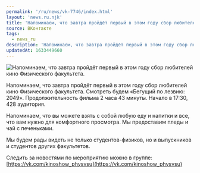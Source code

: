 ```yaml
---
permalink: '/ru/news/vk-7746/index.html'
layout: 'news.ru.njk'
title: 'Напоминаем, что завтра пройдёт первый в этом году сбор любителей кино Физического факультета.'
source: ВКонтакте
tags:
  - news_ru
description: 'Напоминаем, что завтра пройдёт первый в этом году сбор любителей кино Физического факультета.'
updatedAt: 1633449660
---
```

![Напоминаем, что завтра пройдёт первый в этом году сбор любителей кино Физического факультета.](https://sun9-41.userapi.com/sun9-15/impg/5nmfkIJLUx7w7ckkaVtcPeb_nYXS_a-zKMuQfw/e8RH2e4kk3E.jpg?size=1000x460&quality=96&sign=91789c392b229a1b7b0ac0748896b7f5&c_uniq_tag=c7OThKUUJTB_K1Sv3PnIotwigkqD0wIBb1RaSfQjjmo&type=album)

Напоминаем, что завтра пройдёт первый в этом году сбор любителей кино Физического факультета. Смотреть будем «Бегущий по лезвию: 2049». Продолжительность фильма 2 часа 43 минуты. Начало в 17:30, 428 аудитория.

Напоминаем, что вы можете взять с собой любую еду и напитки и все, что вам нужно для комфортного просмотра. Мы предоставим пледы и чай с печеньками.

Мы будем рады видеть не только студентов-физиков, но и выпускников и студентов других факультетов.

Следить за новостями по мероприятию можно в группе: [https://vk.com/kinoshow_physvsu](https://vk.com/kinoshow_physvsu)
